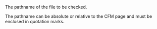 The pathname of the file to be checked.

The pathname can be absolute or relative to the CFM page and must be enclosed in quotation marks.